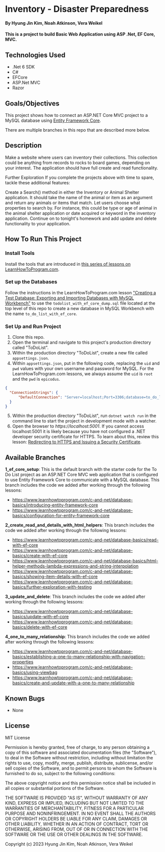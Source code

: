 #  Inventory - Disaster Preparedness

#### By Hyung Jin Kim, Noah Atkinson, Vera Weikel 

#### This is a project to build Basic Web Application using ASP .Net, EF Core, MVC.

## Technologies Used

* .Net 6 SDK
* C#
* EFCore
* ASP.Net MVC
* Razor

## Goals/Objectives

This project shows how to connect an ASP.NET Core MVC project to a MySQL database using [Entity Framework Core](https://learn.microsoft.com/en-us/ef/core/).

There are multiple branches in this repo that are described more below.


## Description

Make a website where users can inventory their collections. This collection could be anything from records to rocks to board games, depending on your interest. The application should have full create and read functionality.

Further Exploration
If you complete the projects above with time to spare, tackle these additional features:

Create a Search() method in either the Inventory or Animal Shelter application. It should take the name of the animal or item as an argument and return any animals or items that match.
Let users choose what properties to search by. For instance, this could be type or age of animal in the animal shelter application or date acquired or keyword in the inventory application.
Continue on to tonight's homework and add update and delete functionality to your application.

## How To Run This Project

### Install Tools

Install the tools that are introduced in [this series of lessons on LearnHowToProgram.com](https://www.learnhowtoprogram.com/c-and-net/getting-started-with-c).

### Set up the Databases

Follow the instructions in the LearnHowToProgram.com lesson ["Creating a Test Database: Exporting and Importing Databases with MySQL Workbench"](https://www.learnhowtoprogram.com/lessons/creating-a-test-database-exporting-and-importing-databases-with-mysql-workbench) to use the `todolist_with_ef_core_dump.sql` file located at the top level of this repo to create a new database in MySQL Workbench with the name `to_do_list_with_ef_core`.

### Set Up and Run Project

1. Clone this repo.
2. Open the terminal and navigate to this project's production directory called "ToDoList".
3. Within the production directory "ToDoList", create a new file called `appsettings.json`.
4. Within `appsettings.json`, put in the following code, replacing the `uid` and `pwd` values with your own username and password for MySQL. For the LearnHowToProgram.com lessons, we always assume the `uid` is `root` and the `pwd` is `epicodus`.

```json
{
  "ConnectionStrings": {
      "DefaultConnection": "Server=localhost;Port=3306;database=to_do_list_with_ef_core;uid=root;pwd=epicodus;"
  }
}
```

5. Within the production directory "ToDoList", run `dotnet watch run` in the command line to start the project in development mode with a watcher.
4. Open the browser to _https://localhost:5001_. If you cannot access localhost:5001 it is likely because you have not configured a .NET developer security certificate for HTTPS. To learn about this, review this lesson: [Redirecting to HTTPS and Issuing a Security Certificate](https://www.learnhowtoprogram.com/lessons/redirecting-to-https-and-issuing-a-security-certificate).


## Available Branches

**1_ef_core_setup**: This is the default branch with the starter code for the To Do List project as an ASP.NET Core MVC web application that is configured to use Entity Framework Core to communicate with a MySQL database. This branch includes the code we added after working through the following lessons:

- https://www.learnhowtoprogram.com/c-and-net/database-basics/introducing-entity-framework-core
- https://www.learnhowtoprogram.com/c-and-net/database-basics/configuration-for-entity-framework-core


**2_create_read_and_details_with_html_helpers**: This branch includes the code we added after working through the following lessons:

- https://www.learnhowtoprogram.com/c-and-net/database-basics/read-with-ef-core
- https://www.learnhowtoprogram.com/c-and-net/database-basics/create-with-ef-core
- https://www.learnhowtoprogram.com/c-and-net/database-basics/html-helper-methods-lambda-expressions-and-string-interpolation
- https://www.learnhowtoprogram.com/c-and-net/database-basics/showing-item-details-with-ef-core
- https://www.learnhowtoprogram.com/c-and-net/database-basics/further-exploration-with-testing

**3_update_and_delete**: This branch includes the code we added after working through the following lessons:

- https://www.learnhowtoprogram.com/c-and-net/database-basics/update-with-ef-core
- https://www.learnhowtoprogram.com/c-and-net/database-basics/delete-with-ef-core

**4_one_to_many_relationship**: This branch includes the code we added after working through the following lessons:

- https://www.learnhowtoprogram.com/c-and-net/database-basics/establishing-a-one-to-many-relationship-with-navigation-properties
- https://www.learnhowtoprogram.com/c-and-net/database-basics/using-viewbag
- https://www.learnhowtoprogram.com/c-and-net/database-basics/create-and-update-with-a-one-to-many-relationship



## Known Bugs

* None

## License

MIT License

Permission is hereby granted, free of charge, to any person obtaining a copy
of this software and associated documentation files (the "Software"), to deal
in the Software without restriction, including without limitation the rights
to use, copy, modify, merge, publish, distribute, sublicense, and/or sell
copies of the Software, and to permit persons to whom the Software is
furnished to do so, subject to the following conditions:

The above copyright notice and this permission notice shall be included in all
copies or substantial portions of the Software.

THE SOFTWARE IS PROVIDED "AS IS", WITHOUT WARRANTY OF ANY KIND, EXPRESS OR
IMPLIED, INCLUDING BUT NOT LIMITED TO THE WARRANTIES OF MERCHANTABILITY,
FITNESS FOR A PARTICULAR PURPOSE AND NONINFRINGEMENT. IN NO EVENT SHALL THE
AUTHORS OR COPYRIGHT HOLDERS BE LIABLE FOR ANY CLAIM, DAMAGES OR OTHER
LIABILITY, WHETHER IN AN ACTION OF CONTRACT, TORT OR OTHERWISE, ARISING FROM,
OUT OF OR IN CONNECTION WITH THE SOFTWARE OR THE USE OR OTHER DEALINGS IN THE
SOFTWARE.

Copyright (c) 2023  Hyung Jin Kim, Noah Atkinson, Vera Weikel 
